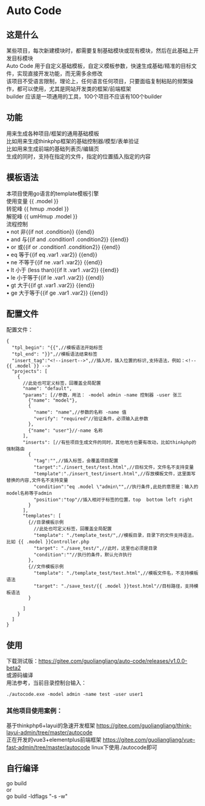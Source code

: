 # Auto Code
## 这是什么 
某些项目，每次新建模块时，都需要复制基础模块或现有模块，然后在此基础上开发目标模块  
Auto Code 用于自定义基础模板，自定义模板参数，快速生成基础/精准的目标文件，实现直接开发功能，而无需多余修改  
该项目不受语言限制，理论上，任何语言任何项目，只要面临复制粘贴的频繁操作，都可以使用，尤其是网站开发类的框架/前端框架  
builder 应该是一项通用的工具，100个项目不应该有100个builder  
## 功能
用来生成各种项目/框架的通用基础模板  
比如用来生成thinkphp框架的基础控制器/模型/表单验证  
比如用来生成前端的基础列表页/编辑页  
生成的同时，支持在指定的文件，指定的位置插入指定的内容  
## 模板语法
本项目使用go语言的template模板引擎  
使用变量 {{ .model }}  
转驼峰 {{ hmup .model }}  
解驼峰 {{ umHmup .model }}  
流程控制  
•   not 非{{if not .condition}} {{end}}  
•   and 与{{if and .condition1 .condition2}} {{end}}  
•   or 或{{if or .condition1 .condition2}} {{end}}  
•   eq 等于{{if eq .var1 .var2}} {{end}}  
•   ne 不等于{{if ne .var1 .var2}} {{end}}  
•   lt 小于 (less than){{if lt .var1 .var2}} {{end}}  
•   le 小于等于{{if le .var1 .var2}} {{end}}  
•   gt 大于{{if gt .var1 .var2}} {{end}}  
•   ge 大于等于{{if ge .var1 .var2}} {{end}}  

## 配置文件
配置文件：

```
{
  "tpl_begin": "{{",//模板语法开始标签
  "tpl_end": "}}",//模板语法结束标签
  "insert_tag":"<!--insert-->",//插入时，插入位置的标识,支持语法，例如：<!-- {{ .model }} -->
  "projects": [
    {
      //此处也可定义标签，回覆盖全局配置
      "name": "default",
      "params": [//参数，用法： -model admin -name 控制器 -user 张三
        {"name": "model"},
        {
          "name": "name",//参数的名称 -name 值
          "verify": "required"//验证条件，必须输入此参数
        },
        {"name": "user"}//-name 名称
      ],
      "inserts": [//有些项目生成文件的同时，其他地方也要有改动，比如thinkphp的强制路由
        {
          "tag":"",//插入标签，会覆盖项目配置
          "target":"./insert_test/test.html",//目标文件，文件名不支持变量
          "template":"./insert_test/insert.html",//存放模板文件，这里面写替换的内容,文件名不支持变量
          "condition":"eq .model \"admin\"",//执行条件,此处的意思是：输入的model名称等于admin
          "position":"top"//插入相对于标签的位置，top  bottom left right
        }
      ],
      "templates": [
        {//目录模板示例
          //此处也可定义标签，回覆盖全局配置
          "template": "./template_test/",//模板目录，目录下的文件支持语法，比如 {{ .model }}Controller.php
          "target": "./save_test/",//此时，这里也必须是目录
          "condition":""//执行的条件，默认允许执行
        },
        {//文件模板示例
          "template": "./template_test/test.html",//模板文件名，不支持模板语法
          "target": "./save_test/{{ .model }}test.html"//目标路径，支持模板语法
        }

      ]
    }
  ]
}
```
## 使用
下载测试版：https://gitee.com/guoliangliang/auto-code/releases/v1.0.0-beta2  
或源码编译  
用法参考，当前目录控制台输入：
```
./autocode.exe -model admin -name test -user user1
```
### 其他项目使用案例：  
基于thinkphp6+layui的急速开发框架 https://gitee.com/guoliangliang/think-layui-admin/tree/master/autocode  
正在开发的vue3+elementplus前端框架 https://gitee.com/guoliangliang/vue-fast-admin/tree/master/autocode 
linux下使用./autocode即可  
## 自行编译  
go build  
or  
go build -ldflags "-s -w"  